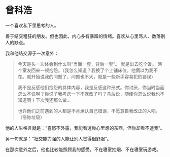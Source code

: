 # 曾科浩

一个喜欢私下里思考的人。

善于结交粗狂的朋友。但也因此，内心多有暴躁的情绪。喜欢从心里骂人、数落别人的缺点。

我和他结交源于一次意外：

> 今天是头一次体会到什么叫“当面一套，背后一套”。 就是出去吃个饭。 两个室友回来一顿抱怨。（我怎么知道？我换了个上铺床位。他俩以为我不在。就开始说我的问题了。问题也不大，就是一些新手容易犯的错误） 
>
> 我不是反感他们抱怨的具体内容，我是反感这种形式。你讨厌，你当时当面怎么不说啊？你说了我考虑一下不就改了吗？背后说，随便你怎么说我也不知道啊！下次我还那么做… 
>
> 也许他们之前遇到的人都是不肯承认自己错误，不愿意自我改正的人吧。（俗称垃圾）

他的人生格言就是：“喜怒不外露，我能看透你心里想的东西，但你却看不透我”。

另一句就是：“社交能力强的人能让别人觉得很舒服”。



在那次意外之后，他也比较能照顾我的感受，不在寝室抽烟、不在寝室玩游戏。

